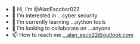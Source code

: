 - 👋 Hi, I’m @AlanEscobar022
- 👀 I’m interested in ...cyber security
- 🌱 I’m currently learning ...python tools
- 💞️ I’m looking to collaborate on ...anyone
- 📫 How to reach me ...alan_esco22@outlook.com

<!---
AlanEscobar022/AlanEscobar022 is a ✨ special ✨ repository because its `README.md` (this file) appears on your GitHub profile.
You can click the Preview link to take a look at your changes.
--->

